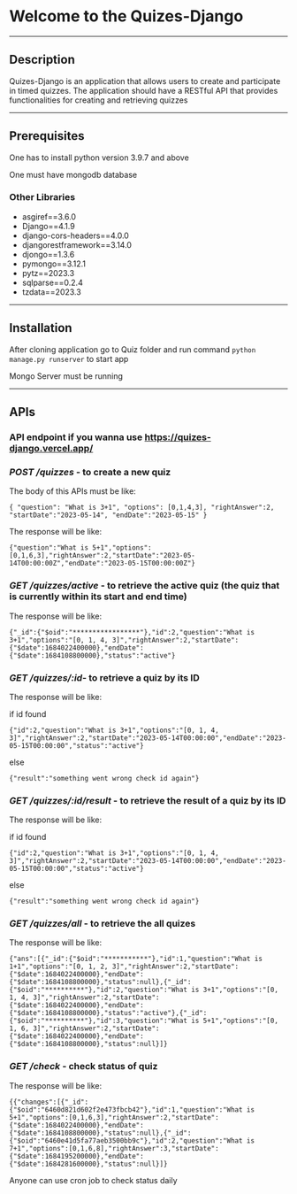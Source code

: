 # Welcome to the Quizes-Django

***

## Description

Quizes-Django is an application that allows users to create and participate in timed quizzes. The application should have a RESTful API that provides functionalities for creating and retrieving quizzes

***

## Prerequisites

One has to install python version 3.9.7 and above

One must have mongodb database

### Other Libraries
* asgiref==3.6.0
* Django==4.1.9
* django-cors-headers==4.0.0
* djangorestframework==3.14.0
* djongo==1.3.6
* pymongo==3.12.1
* pytz==2023.3
* sqlparse==0.2.4
* tzdata==2023.3

***

## Installation

After cloning application go to Quiz folder and run command `python manage.py runserver` to start app

Mongo Server must be running

***

## APIs


### API endpoint if you wanna use https://quizes-django.vercel.app/

### _POST /quizzes_ - to create a new quiz

The body of this APIs must be like:

`{
    "question": "What is 3+1",
    "options": [0,1,4,3],
    "rightAnswer":2,
    "startDate":"2023-05-14",
    "endDate":"2023-05-15"
}`

The response will be like:

`{"question":"What is 5+1","options":[0,1,6,3],"rightAnswer":2,"startDate":"2023-05-14T00:00:00Z","endDate":"2023-05-15T00:00:00Z"}`

### _GET /quizzes/active_ - to retrieve the active quiz (the quiz that is currently within its start and end time)

The response will be like:

`{"_id":{"$oid":"*****************"},"id":2,"question":"What is 3+1","options":"[0, 1, 4, 3]","rightAnswer":2,"startDate":{"$date":1684022400000},"endDate":{"$date":1684108800000},"status":"active"}`

### _GET /quizzes/:id_- to retrieve a quiz by its ID

The response will be like:

if id found 

`{"id":2,"question":"What is 3+1","options":"[0, 1, 4, 3]","rightAnswer":2,"startDate":"2023-05-14T00:00:00","endDate":"2023-05-15T00:00:00","status":"active"}`

else

`{"result":"something went wrong check id again"}`

### _GET /quizzes/:id/result_ - to retrieve the result of a quiz by its ID

The response will be like:

if id found 

`{"id":2,"question":"What is 3+1","options":"[0, 1, 4, 3]","rightAnswer":2,"startDate":"2023-05-14T00:00:00","endDate":"2023-05-15T00:00:00","status":"active"}`

else

`{"result":"something went wrong check id again"}`

### _GET /quizzes/all_ - to retrieve the all quizes

The response will be like:

`{"ans":[{"_id":{"$oid":"***********"},"id":1,"question":"What is 1+1","options":"[0, 1, 2, 3]","rightAnswer":2,"startDate":{"$date":1684022400000},"endDate":{"$date":1684108800000},"status":null},{"_id":{"$oid":"**********"},"id":2,"question":"What is 3+1","options":"[0, 1, 4, 3]","rightAnswer":2,"startDate":{"$date":1684022400000},"endDate":{"$date":1684108800000},"status":"active"},{"_id":{"$oid":"**********"},"id":3,"question":"What is 5+1","options":"[0, 1, 6, 3]","rightAnswer":2,"startDate":{"$date":1684022400000},"endDate":{"$date":1684108800000},"status":null}]}`

### _GET /check_ - check status of quiz

The response will be like:

`{{"changes":[{"_id":{"$oid":"6460d821d602f2e473fbcb42"},"id":1,"question":"What is 5+1","options":[0,1,6,3],"rightAnswer":2,"startDate":{"$date":1684022400000},"endDate":{"$date":1684108800000},"status":null},{"_id":{"$oid":"6460e41d5fa77aeb3500bb9c"},"id":2,"question":"What is 7+1","options":[0,1,6,8],"rightAnswer":3,"startDate":{"$date":1684195200000},"endDate":{"$date":1684281600000},"status":null}]}`

Anyone can use cron job to check status daily



